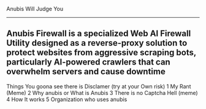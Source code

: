 Anubis Will Judge You

---
Anubis Firewall is a specialized Web AI Firewall Utility designed as a reverse-proxy solution to protect websites from aggressive scraping bots, particularly AI-powered crawlers that can overwhelm servers and cause downtime
---
Things You goona see there is
Disclamer (try at your Own risk) 
1 My Rant (Meme)
2 Why anubis or What is Anubis 
3 There is no Captcha Hell (meme)
4 How It works 
5 Organization who uses anubis
